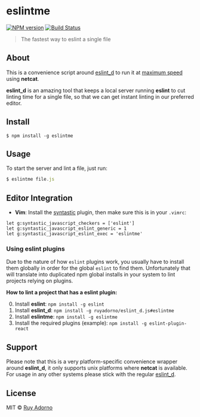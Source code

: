 # eslintme

[![NPM version](https://badge.fury.io/js/eslintme.svg)](https://npmjs.org/package/eslintme)
[![Build Status](https://travis-ci.org/ruyadorno/eslintme.svg?branch=master)](https://travis-ci.org/ruyadorno/eslintme)

> The fastest way to eslint a single file


## About

This is a convenience script around [eslint_d](https://github.com/mantoni/eslint_d.js) to run it at [maximum speed](https://github.com/mantoni/eslint_d.js#moar-speed) using **netcat**.

**eslint_d** is an amazing tool that keeps a local server running **eslint** to cut linting time for a single file, so that we can get instant linting in our preferred editor.


## Install

```
$ npm install -g eslintme
```


## Usage

To start the server and lint a file, just run:

```js
$ eslintme file.js
```


## Editor Integration

- __Vim__: Install the [syntastic](https://github.com/scrooloose/syntastic) plugin, then make sure this is in your `.vimrc`:

```vim
let g:syntastic_javascript_checkers = ['eslint']
let g:syntastic_javascript_eslint_generic = 1
let g:syntastic_javascript_eslint_exec = 'eslintme'
```


### Using eslint plugins

Due to the nature of how `eslint` plugins work, you usually have to install them globally in order for the global `eslint` to find them. Unfortunately that will translate into duplicated npm global installs in your system to lint projects relying on plugins.

**How to lint a project that has a eslint plugin:**

0. Install **eslint**: `npm install -g eslint`
0. Install **eslint_d**: `npm install -g ruyadorno/eslint_d.js#eslintme`
0. Install **eslintme**: `npm install -g eslintme`
0. Install the required plugins (example): `npm install -g eslint-plugin-react`


## Support

Please note that this is a very platform-specific convenience wrapper around **eslint_d**, it only supports unix platforms where **netcat** is available. For usage in any other systems please stick with the regular [eslint_d](https://github.com/mantoni/eslint_d.js).


## License

MIT © [Ruy Adorno](http://ruyadorno.com)


